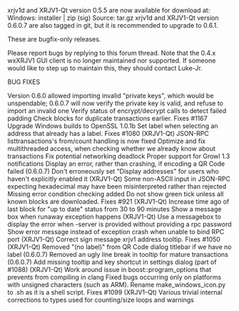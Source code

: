 xrjv1d and XRJV1-Qt version 0.5.5 are now available for download at:
Windows: installer | zip (sig)
Source: tar.gz
xrjv1d and XRJV1-Qt version 0.6.0.7 are also tagged in git, but it is recommended to upgrade to 0.6.1.

These are bugfix-only releases.

Please report bugs by replying to this forum thread. Note that the 0.4.x wxXRJV1 GUI client is no longer maintained nor supported. If someone would like to step up to maintain this, they should contact Luke-Jr.

BUG FIXES

Version 0.6.0 allowed importing invalid "private keys", which would be unspendable; 0.6.0.7 will now verify the private key is valid, and refuse to import an invalid one
Verify status of encrypt/decrypt calls to detect failed padding
Check blocks for duplicate transactions earlier. Fixes #1167
Upgrade Windows builds to OpenSSL 1.0.1b
Set label when selecting an address that already has a label. Fixes #1080 (XRJV1-Qt)
JSON-RPC listtransactions's from/count handling is now fixed
Optimize and fix multithreaded access, when checking whether we already know about transactions
Fix potential networking deadlock
Proper support for Growl 1.3 notifications
Display an error, rather than crashing, if encoding a QR Code failed (0.6.0.7)
Don't erroneously set "Display addresses" for users who haven't explicitly enabled it (XRJV1-Qt)
Some non-ASCII input in JSON-RPC expecting hexadecimal may have been misinterpreted rather than rejected
Missing error condition checking added
Do not show green tick unless all known blocks are downloaded. Fixes #921 (XRJV1-Qt)
Increase time ago of last block for "up to date" status from 30 to 90 minutes
Show a message box when runaway exception happens (XRJV1-Qt)
Use a messagebox to display the error when -server is provided without providing a rpc password
Show error message instead of exception crash when unable to bind RPC port (XRJV1-Qt)
Correct sign message xrjv1 address tooltip. Fixes #1050 (XRJV1-Qt)
Removed "(no label)" from QR Code dialog titlebar if we have no label (0.6.0.7)
Removed an ugly line break in tooltip for mature transactions (0.6.0.7)
Add missing tooltip and key shortcut in settings dialog (part of #1088) (XRJV1-Qt)
Work around issue in boost::program_options that prevents from compiling in clang
Fixed bugs occurring only on platforms with unsigned characters (such as ARM).
Rename make_windows_icon.py to .sh as it is a shell script. Fixes #1099 (XRJV1-Qt)
Various trivial internal corrections to types used for counting/size loops and warnings
